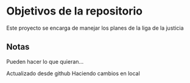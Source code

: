 # Objetivos de la repositorio

Este proyecto se encarga de manejar los planes de la liga de la justicia


## Notas
Pueden hacer lo que quieran...

Actualizado desde github
Haciendo cambios en local

